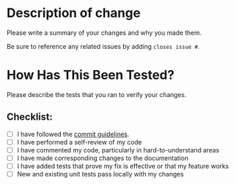 # Description of change

Please write a summary of your changes and why you made them. 

Be sure to reference any related issues by adding `closes issue #`.

# How Has This Been Tested?

Please describe the tests that you ran to verify your changes.

## Checklist:

- [ ] I have followed the [commit guidelines](https://github.com/shuttle-hq/shuttle/blob/main/CONTRIBUTING.md#committing).
- [ ] I have performed a self-review of my code
- [ ] I have commented my code, particularly in hard-to-understand areas
- [ ] I have made corresponding changes to the documentation
- [ ] I have added tests that prove my fix is effective or that my feature works
- [ ] New and existing unit tests pass locally with my changes
